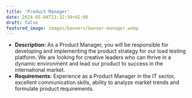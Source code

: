 ```yaml
---
title: 'Product Manager'
date: 2024-05-04T13:32:39+02:00
draft: false
featured_image: images/banners/banner-manager.webp
---
```



- **Description:** As a Product Manager, you will be responsible for developing and implementing the product strategy for our load testing platform. We are looking for creative leaders who can thrive in a dynamic environment and lead our product to success in the international market.
- **Requirements:** Experience as a Product Manager in the IT sector, excellent communication skills, ability to analyze market trends and formulate product requirements.
